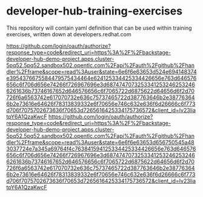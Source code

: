 # developer-hub-training-exercises
This repository will contain yaml definition that can be used within training exercises, written down at developers.redhat.com



https://github.com/login/oauth/authorize?response_type=code&redirect_uri=https%3A%2F%2Fbackstage-developer-hub-demo-project.apps.cluster-5pq52.5pq52.sandbox502.opentlc.com%2Fapi%2Fauth%2Fgithub%2Fhandler%2Fframe&scope=read%3Auser&state=6e6f6e63653d524e694148374e3954376675584479575434464e624125334425334426656e763d646576656c6f706d656e74266f726967696e3d68747470732533412532462532466261636b73746167652d646576656c6f7065722d6875622d64656d6f2d70726f6a6563742e617070732e636c75737465722d387763646b2e387763646b2e73616e64626f78313839332e6f70656e746c632e636f6d26666c6f773d706f7075702673636f70653d7265616425334175736572&client_id=Iv23liatpY6A1QzaKwcF
https://github.com/login/oauth/authorize?response_type=code&redirect_uri=https%3A%2F%2Fbackstage-developer-hub-demo-project.apps.cluster-5pq52.5pq52.sandbox502.opentlc.com%2Fapi%2Fauth%2Fgithub%2Fhandler%2Fframe&scope=read%3Auser&state=6e6f6e63653d656750545a483037724e7a345a69764f4c763841594125334425334426656e763d646576656c6f706d656e74266f726967696e3d68747470732533412532462532466261636b73746167652d646576656c6f7065722d6875622d64656d6f2d70726f6a6563742e617070732e636c75737465722d387763646b2e387763646b2e73616e64626f78313839332e6f70656e746c632e636f6d26666c6f773d706f7075702673636f70653d7265616425334175736572&client_id=Iv23liatpY6A1QzaKwcF